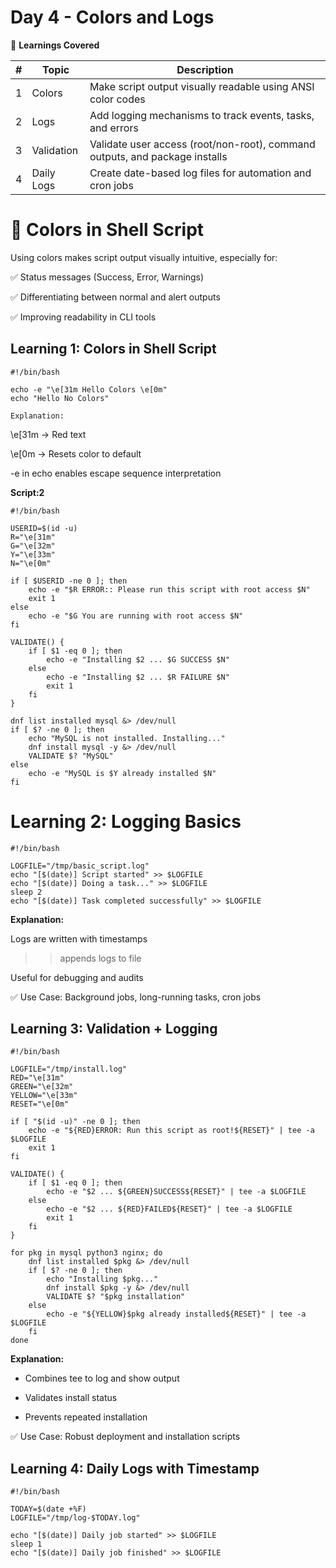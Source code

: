# Day 4 - Colors and Logs

📘 **Learnings Covered**

| # |   Topic    |                           Description                                       |
| - | ---------- | --------------------------------------------------------------------------- |
| 1 | Colors     | Make script output visually readable using ANSI color codes                 |
| 2 | Logs       | Add logging mechanisms to track events, tasks, and errors                   |
| 3 | Validation | Validate user access (root/non-root), command outputs, and package installs |
| 4 | Daily Logs | Create date-based log files for automation and cron jobs                    |



# 🎨 Colors in Shell Script
Using colors makes script output visually intuitive, especially for:

✅ Status messages (Success, Error, Warnings)

✅ Differentiating between normal and alert outputs

✅ Improving readability in CLI tools

## Learning 1: Colors in Shell Script

    #!/bin/bash

    echo -e "\e[31m Hello Colors \e[0m"
    echo "Hello No Colors"

    Explanation:

\e[31m → Red text

\e[0m → Resets color to default

-e in echo enables escape sequence interpretation

**Script:2**

    #!/bin/bash

    USERID=$(id -u)
    R="\e[31m"
    G="\e[32m"
    Y="\e[33m"
    N="\e[0m"

    if [ $USERID -ne 0 ]; then
        echo -e "$R ERROR:: Please run this script with root access $N"
        exit 1
    else
        echo -e "$G You are running with root access $N"
    fi

    VALIDATE() {
        if [ $1 -eq 0 ]; then
            echo -e "Installing $2 ... $G SUCCESS $N"
        else
            echo -e "Installing $2 ... $R FAILURE $N"
            exit 1
        fi
    }

    dnf list installed mysql &> /dev/null
    if [ $? -ne 0 ]; then
        echo "MySQL is not installed. Installing..."
        dnf install mysql -y &> /dev/null
        VALIDATE $? "MySQL"
    else
        echo -e "MySQL is $Y already installed $N"
    fi

# Learning 2: Logging Basics

    #!/bin/bash

    LOGFILE="/tmp/basic_script.log"
    echo "[$(date)] Script started" >> $LOGFILE
    echo "[$(date)] Doing a task..." >> $LOGFILE
    sleep 2
    echo "[$(date)] Task completed successfully" >> $LOGFILE


**Explanation:**

Logs are written with timestamps

>> appends logs to file

Useful for debugging and audits

✅ Use Case: Background jobs, long-running tasks, cron jobs


## Learning 3: Validation + Logging

    #!/bin/bash

    LOGFILE="/tmp/install.log"
    RED="\e[31m"
    GREEN="\e[32m"
    YELLOW="\e[33m"
    RESET="\e[0m"

    if [ "$(id -u)" -ne 0 ]; then
        echo -e "${RED}ERROR: Run this script as root!${RESET}" | tee -a $LOGFILE
        exit 1
    fi

    VALIDATE() {
        if [ $1 -eq 0 ]; then
            echo -e "$2 ... ${GREEN}SUCCESS${RESET}" | tee -a $LOGFILE
        else
            echo -e "$2 ... ${RED}FAILED${RESET}" | tee -a $LOGFILE
            exit 1
        fi
    }

    for pkg in mysql python3 nginx; do
        dnf list installed $pkg &> /dev/null
        if [ $? -ne 0 ]; then
            echo "Installing $pkg..."
            dnf install $pkg -y &> /dev/null
            VALIDATE $? "$pkg installation"
        else
            echo -e "${YELLOW}$pkg already installed${RESET}" | tee -a $LOGFILE
        fi
    done

**Explanation:**

- Combines tee to log and show output

- Validates install status

- Prevents repeated installation

✅ Use Case: Robust deployment and installation scripts


## Learning 4: Daily Logs with Timestamp

    #!/bin/bash

    TODAY=$(date +%F)
    LOGFILE="/tmp/log-$TODAY.log"

    echo "[$(date)] Daily job started" >> $LOGFILE
    sleep 1
    echo "[$(date)] Daily job finished" >> $LOGFILE
